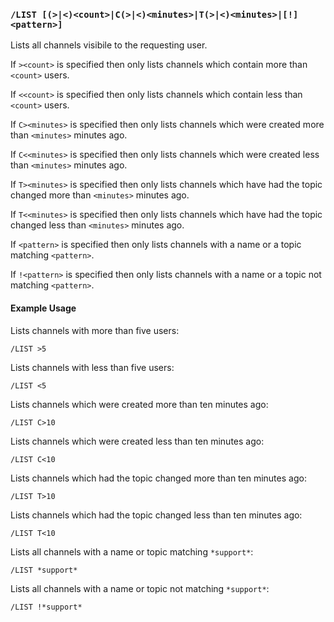 <!-- This file contains a page fragment. Any changes will affect all pages that include it. -->

### `/LIST [(>|<)<count>|C(>|<)<minutes>|T(>|<)<minutes>|[!]<pattern>]`

Lists all channels visibile to the requesting user.

If `><count>` is specified then only lists channels which contain more than `<count>` users.

If `<<count>` is specified then only lists channels which contain less than `<count>` users.

If `C><minutes>` is specified then only lists channels which were created more than `<minutes>` minutes ago.

If `C<<minutes>` is specified then only lists channels which were created less than `<minutes>` minutes ago.

If `T><minutes>` is specified then only lists channels which have had the topic changed more than `<minutes>` minutes ago.

If `T<<minutes>` is specified then only lists channels which have had the topic changed less than `<minutes>` minutes ago.

If `<pattern>` is specified then only lists channels with a name or a topic matching `<pattern>`.

If `!<pattern>` is specified then only lists channels with a name or a topic not matching `<pattern>`.

#### Example Usage

Lists channels with more than five users:

```plaintext
/LIST >5
```

Lists channels with less than five users:

```plaintext
/LIST <5
```



Lists channels which were created more than ten minutes ago:

```plaintext
/LIST C>10
```

Lists channels which were created less than ten minutes ago:

```plaintext
/LIST C<10
```

Lists channels which had the topic changed more than ten minutes ago:

```plaintext
/LIST T>10
```

Lists channels which had the topic changed less than ten minutes ago:

```plaintext
/LIST T<10
```

Lists all channels with a name or topic matching `*support*`:

```plaintext
/LIST *support*
```

Lists all channels with a name or topic not matching `*support*`:

```plaintext
/LIST !*support*
```

